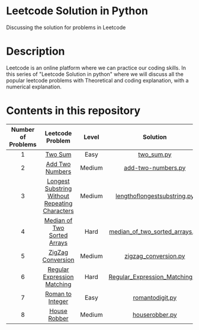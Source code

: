 # Leetcode Solution in Python

Discussing the solution for problems in Leetcode

# Description
Leetcode is an online platform where we can practice our coding skills. In this series of "Leetcode Solution in python" where we will discuss all the popular leetcode problems with Theoretical and coding explanation, with a numerical explanation. 

# Contents in this repository

|Number of Problems| Leetcode Problem | Level | Solution |Time complexity| Tutorial Video | 
|:-:|:-:|:-:|:-:|:-:|:-:|
| 1 | [Two Sum](https://leetcode.com/problems/two-sum/) | Easy | [two_sum.py](https://github.com/Anjitha95/leetcodeinpython/blob/master/solution/two_sum.py) | O(n) | [Two sum](https://www.youtube.com/watch?v=s-xynO6Aiew)| 
|2| [Add Two Numbers](https://leetcode.com/problems/add-two-numbers/) | Medium | [add-two-numbers.py](https://github.com/Anjitha95/leetcodeinpython/blob/master/solution/add-two-numbers.py)| O(max(m,n)) | [Add Two Numbers](https://www.youtube.com/watch?v=A3SesnRsZx8)|
| 3| [Longest Substring Without Repeating Characters](https://leetcode.com/problems/longest-substring-without-repeating-characters/)| Medium | [lengthoflongestsubstring.py](https://github.com/Anjitha95/leetcodeinpython/blob/master/solution/lengthoflongestsubstring.py) | O(n) |[Longest Substring Without Repeating Characters](https://www.youtube.com/watch?v=BpkRQE2wPBA)|
| 4|[Median of Two Sorted Arrays](https://leetcode.com/problems/median-of-two-sorted-arrays/) | Hard | [median_of_two_sorted_arrays.py](https://github.com/Anjitha95/leetcodeinpython/blob/master/solution/median_of_two_sorted_arrays.py) | O(log (m+n)) | [Median of Two Sorted Arrays]() |
|5|[ZigZag Conversion](https://leetcode.com/problems/zigzag-conversion/)|Medium|[zigzag_conversion.py](https://github.com/Anjitha95/leetcodeinpython/blob/master/solution/zigzag_conversion.py)|O(n2)|N/A
|6|[Regular Expression Matching](https://leetcode.com/problems/regular-expression-matching/)|Hard|[Regular_Expression_Matching.py](https://github.com/Anjitha95/leetcodeinpython/blob/master/solution/Regular_Expression_Matching.py)| O(TP)|N/A
|7|[Roman to Integer](https://leetcode.com/problems/roman-to-integer/)|Easy|[romantodigit.py](https://github.com/Anjitha95/leetcodeinpython/blob/master/solution/romantodigit.py)| O(n)|N/A
|8|[House Robber ](https://leetcode.com/problems/house-robber/) |Medium| [houserobber.py](https://github.com/Anjitha95/leetcodeinpython/blob/master/solution/houserobber.py) | O(n) | N/A
